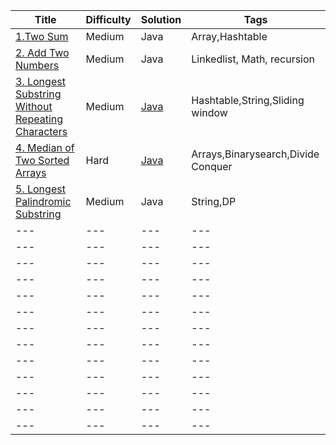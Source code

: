 | Title | Difficulty | Solution | Tags |
| --- | --- | --- | --- |
| [1.Two Sum](https://leetcode.com/problems/two-sum/) | Medium | Java | Array,Hashtable | 
| [2. Add Two Numbers](https://leetcode.com/problems/add-two-numbers/) | Medium | Java | Linkedlist, Math, recursion |
| [3. Longest Substring Without Repeating Characters](https://leetcode.com/problems/longest-substring-without-repeating-characters/) | Medium | [Java](https://leetcode.com/problems/longest-substring-without-repeating-characters/discuss/3071356/Java-Solution) | Hashtable,String,Sliding window |
| [4. Median of Two Sorted Arrays](https://leetcode.com/problems/median-of-two-sorted-arrays/) | Hard | [Java](https://leetcode.com/problems/median-of-two-sorted-arrays/discuss/3071433/Java-Solution) | Arrays,Binarysearch,Divide Conquer |
| [5. Longest Palindromic Substring](https://leetcode.com/problems/longest-palindromic-substring/) | Medium | Java | String,DP |
| --- | --- | --- | --- |
| --- | --- | --- | --- |
| --- | --- | --- | --- |
| --- | --- | --- | --- |
| --- | --- | --- | --- |
| --- | --- | --- | --- |
| --- | --- | --- | --- |
| --- | --- | --- | --- |
| --- | --- | --- | --- |
| --- | --- | --- | --- |
| --- | --- | --- | --- |
| --- | --- | --- | --- |
| --- | --- | --- | --- |
